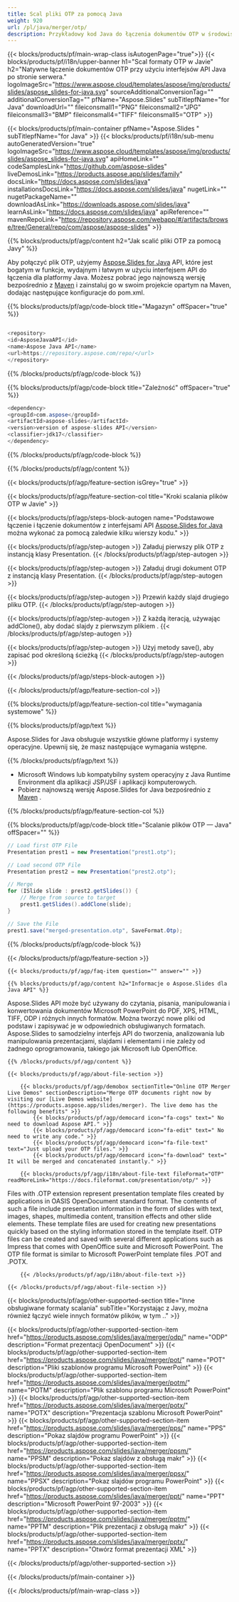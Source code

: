 ```yaml
---
title: Scal pliki OTP za pomocą Java
weight: 920
url: /pl/java/merger/otp/ 
description: Przykładowy kod Java do łączenia dokumentów OTP w środowisku Java Runtime Environment dla aplikacji JSP/JSF i aplikacji komputerowych.
---
```


{{< blocks/products/pf/main-wrap-class isAutogenPage="true">}}
{{< blocks/products/pf/i18n/upper-banner h1="Scal formaty OTP w Javie" h2="Natywne łączenie dokumentów OTP przy użyciu interfejsów API Java po stronie serwera." logoImageSrc="https://www.aspose.cloud/templates/aspose/img/products/slides/aspose_slides-for-java.svg" sourceAdditionalConversionTag="" additionalConversionTag="" pfName="Aspose.Slides" subTitlepfName="for Java" downloadUrl="" fileiconsmall1="PNG" fileiconsmall2="JPG" fileiconsmall3="BMP" fileiconsmall4="TIFF" fileiconsmall5="OTP" >}}

{{< blocks/products/pf/main-container pfName="Aspose.Slides " subTitlepfName="for Java" >}}
{{< blocks/products/pf/i18n/sub-menu autoGeneratedVersion="true" logoImageSrc="https://www.aspose.cloud/templates/aspose/img/products/slides/aspose_slides-for-java.svg" apiHomeLink="" codeSamplesLink="https://github.com/aspose-slides" liveDemosLink="https://products.aspose.app/slides/family" docsLink="https://docs.aspose.com/slides/java" installationsDocsLink="https://docs.aspose.com/slides/java" nugetLink="" nugetPackageName="" downloadAsLink="https://downloads.aspose.com/slides/java" learnAsLink="https://docs.aspose.com/slides/java" apiReference="" mavenRepoLink="https://repository.aspose.com/webapp/#/artifacts/browse/tree/General/repo/com/aspose/aspose-slides" >}}

{{% blocks/products/pf/agp/content h2="Jak scalić pliki OTP za pomocą Javy" %}}

 Aby połączyć plik OTP, użyjemy
 [Aspose.Slides for Java](https://products.aspose.com/slides/java)
 API, które jest bogatym w funkcje, wydajnym i łatwym w użyciu interfejsem API do łączenia dla platformy Java. Możesz pobrać jego najnowszą wersję bezpośrednio z
 [Maven](https://repository.aspose.com/webapp/#/artifacts/browse/tree/General/repo/com/aspose/aspose-slides)
 i zainstaluj go w swoim projekcie opartym na Maven, dodając następujące konfiguracje do pom.xml.

{{% blocks/products/pf/agp/code-block title="Magazyn" offSpacer="true" %}}

```cs

<repository>
<id>AsposeJavaAPI</id>
<name>Aspose Java API</name>
<url>https://repository.aspose.com/repo/</url>
</repository>

```

{{% /blocks/products/pf/agp/code-block %}}

{{% blocks/products/pf/agp/code-block title="Zależność" offSpacer="true" %}}

```cs
<dependency>
<groupId>com.aspose</groupId>
<artifactId>aspose-slides</artifactId>
<version>version of aspose-slides API</version>
<classifier>jdk17</classifier>
</dependency>

```

{{% /blocks/products/pf/agp/code-block %}}

{{% /blocks/products/pf/agp/content %}}

{{< blocks/products/pf/agp/feature-section isGrey="true" >}}


{{< blocks/products/pf/agp/feature-section-col title="Kroki scalania plików OTP w Javie" >}}

{{< blocks/products/pf/agp/steps-block-autogen name="Podstawowe łączenie i łączenie dokumentów z interfejsami API [Aspose.Slides for Java](https://products.aspose.com/slides/java) można wykonać za pomocą zaledwie kilku wierszy kodu." >}}

{{< blocks/products/pf/agp/step-autogen >}}
Załaduj pierwszy plik OTP z instancją klasy Presentation.
{{< /blocks/products/pf/agp/step-autogen >}}

{{< blocks/products/pf/agp/step-autogen >}}
Załaduj drugi dokument OTP z instancją klasy Presentation.
{{< /blocks/products/pf/agp/step-autogen >}}

{{< blocks/products/pf/agp/step-autogen >}}
Przewiń każdy slajd drugiego pliku OTP.
{{< /blocks/products/pf/agp/step-autogen >}}

{{< blocks/products/pf/agp/step-autogen >}}
Z każdą iteracją, używając addClone(), aby dodać slajdy z pierwszym plikiem .
{{< /blocks/products/pf/agp/step-autogen >}}

{{< blocks/products/pf/agp/step-autogen >}}
Użyj metody save(), aby zapisać pod określoną ścieżką
{{< /blocks/products/pf/agp/step-autogen >}}

{{< /blocks/products/pf/agp/steps-block-autogen >}}

{{< /blocks/products/pf/agp/feature-section-col >}}

{{% blocks/products/pf/agp/feature-section-col title="wymagania systemowe" %}}

{{% blocks/products/pf/agp/text %}}

 Aspose.Slides for Java obsługuje wszystkie główne platformy i systemy operacyjne. Upewnij się, że masz następujące wymagania wstępne.

{{% /blocks/products/pf/agp/text %}}

- Microsoft Windows lub kompatybilny system operacyjny z Java Runtime Environment dla aplikacji JSP/JSF i aplikacji komputerowych.
- Pobierz najnowszą wersję Aspose.Slides for Java bezpośrednio z
 [Maven](https://repository.aspose.com/webapp/#/artifacts/browse/tree/General/repo/com/aspose/aspose-slides) .

{{% /blocks/products/pf/agp/feature-section-col %}}

{{% blocks/products/pf/agp/code-block title="Scalanie plików OTP — Java" offSpacer="" %}}

```cs
// Load first OTP File
Presentation prest1 = new Presentation("prest1.otp");

// Load second OTP File
Presentation prest2 = new Presentation("prest2.otp");

// Merge
for (ISlide slide : prest2.getSlides()) {
	// Merge from source to target
	prest1.getSlides().addClone(slide);
}

// Save the File
prest1.save("merged-presentation.otp", SaveFormat.Otp);  

```

{{% /blocks/products/pf/agp/code-block %}}

{{< /blocks/products/pf/agp/feature-section >}}

    {{< blocks/products/pf/agp/faq-item question="" answer="" >}}
 

<!-- aboutfile Starts -->

    {{% blocks/products/pf/agp/content h2="Informacje o Aspose.Slides dla Java API" %}}

 Aspose.Slides API może być używany do czytania, pisania, manipulowania i konwertowania dokumentów Microsoft PowerPoint do PDF, XPS, HTML, TIFF, ODP i różnych innych formatów. Można tworzyć nowe pliki od podstaw i zapisywać je w odpowiednich obsługiwanych formatach. Aspose.Slides to samodzielny interfejs API do tworzenia, analizowania lub manipulowania prezentacjami, slajdami i elementami i nie zależy od żadnego oprogramowania, takiego jak Microsoft lub OpenOffice.  



    {{% /blocks/products/pf/agp/content %}}

    {{< blocks/products/pf/agp/about-file-section >}}

        {{< blocks/products/pf/agp/demobox sectionTitle="Online OTP Merger Live Demos" sectionDescription="Merge OTP documents right now by visiting our [Live Demos website](https://products.aspose.app/slides/merger). The live demo has the following benefits" >}}
            {{< blocks/products/pf/agp/democard icon="fa-cogs" text=" No need to download Aspose API." >}}
            {{< blocks/products/pf/agp/democard icon="fa-edit" text=" No need to write any code." >}}
            {{< blocks/products/pf/agp/democard icon="fa-file-text" text="Just upload your OTP files." >}}
            {{< blocks/products/pf/agp/democard icon="fa-download" text=" It will be merged and concatenated instantly." >}}

        {{< blocks/products/pf/agp/i18n/about-file-text fileFormat="OTP" readMoreLink="https://docs.fileformat.com/presentation/otp/" >}}
Files with .OTP extension represent presentation template files created by applications in OASIS OpenDocument standard format. The contents of such a file include presentation information in the form of slides with text, images, shapes, multimedia content, transition effects and other slide elements. These template files are used for creating new presentations quickly based on the styling information stored in the template itself. OTP files can be created and saved with several different applications such as Impress that comes with OpenOffice suite and Microsoft PowerPoint. The OTP file format is similar to Microsoft PowerPoint template files .POT and .POTX. 

        {{< /blocks/products/pf/agp/i18n/about-file-text >}}

    {{< /blocks/products/pf/agp/about-file-section >}}

<!-- aboutfile Ends -->

{{< blocks/products/pf/agp/other-supported-section title="Inne obsługiwane formaty scalania" subTitle="Korzystając z Javy, można również łączyć wiele innych formatów plików, w tym .." >}}

{{< blocks/products/pf/agp/other-supported-section-item href="https://products.aspose.com/slides/java/merger/odp/" name="ODP" description="Format prezentacji OpenDocument" >}}
{{< blocks/products/pf/agp/other-supported-section-item href="https://products.aspose.com/slides/java/merger/pot/" name="POT" description="Pliki szablonów programu Microsoft PowerPoint" >}}
{{< blocks/products/pf/agp/other-supported-section-item href="https://products.aspose.com/slides/java/merger/potm/" name="POTM" description="Plik szablonu programu Microsoft PowerPoint" >}}
{{< blocks/products/pf/agp/other-supported-section-item href="https://products.aspose.com/slides/java/merger/potx/" name="POTX" description="Prezentacja szablonu Microsoft PowerPoint" >}}
{{< blocks/products/pf/agp/other-supported-section-item href="https://products.aspose.com/slides/java/merger/pps/" name="PPS" description="Pokaz slajdów programu PowerPoint" >}}
{{< blocks/products/pf/agp/other-supported-section-item href="https://products.aspose.com/slides/java/merger/ppsm/" name="PPSM" description="Pokaz slajdów z obsługą makr" >}}
{{< blocks/products/pf/agp/other-supported-section-item href="https://products.aspose.com/slides/java/merger/ppsx/" name="PPSX" description="Pokaz slajdów programu PowerPoint" >}}
{{< blocks/products/pf/agp/other-supported-section-item href="https://products.aspose.com/slides/java/merger/ppt/" name="PPT" description="Microsoft PowerPoint 97-2003" >}}
{{< blocks/products/pf/agp/other-supported-section-item href="https://products.aspose.com/slides/java/merger/pptm/" name="PPTM" description="Plik prezentacji z obsługą makr" >}}
{{< blocks/products/pf/agp/other-supported-section-item href="https://products.aspose.com/slides/java/merger/pptx/" name="PPTX" description="Otwórz format prezentacji XML" >}}

{{< /blocks/products/pf/agp/other-supported-section >}}

{{< /blocks/products/pf/main-container >}}
    
{{< /blocks/products/pf/main-wrap-class >}}